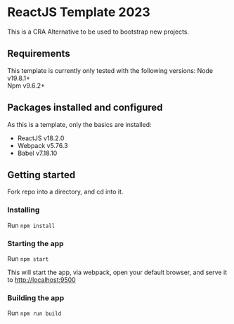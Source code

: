 # ReactJS Template 2023
This is a CRA Alternative to be used to bootstrap new projects.  

## Requirements
This template is currently only tested with the following versions: 
Node v19.8.1+  
Npm v9.6.2+

## Packages installed and configured
As this is a template, only the basics are installed:

- ReactJS v18.2.0
- Webpack v5.76.3
- Babel v7.18.10

## Getting started
Fork repo into a directory, and cd into it.

### Installing
Run `npm install`

### Starting the app
Run `npm start`

This will start the app, via webpack, open your default browser, and serve it to [http://localhost:9500](http://localhost:9500)

### Building the app
Run `npm run build`